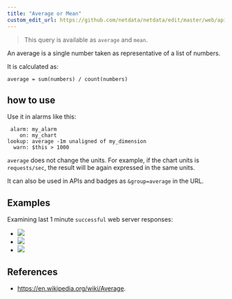 ```yaml
---
title: "Average or Mean"
custom_edit_url: https://github.com/netdata/netdata/edit/master/web/api/queries/average/README.md
---
```




> This query is available as `average` and `mean`.

An average is a single number taken as representative of a list of numbers.

It is calculated as:

```
average = sum(numbers) / count(numbers)
```

## how to use

Use it in alarms like this:

```
 alarm: my_alarm
    on: my_chart
lookup: average -1m unaligned of my_dimension
  warn: $this > 1000
```

`average` does not change the units. For example, if the chart units is `requests/sec`, the result
will be again expressed in the same units. 

It can also be used in APIs and badges as `&group=average` in the URL.

## Examples

Examining last 1 minute `successful` web server responses:

-   ![](https://registry.my-netdata.io/api/v1/badge.svg?chart=web_log_nginx.response_statuses&options=unaligned&dimensions=success&group=min&after=-60&label=min)
-   ![](https://registry.my-netdata.io/api/v1/badge.svg?chart=web_log_nginx.response_statuses&options=unaligned&dimensions=success&group=average&after=-60&label=average&value_color=orange)
-   ![](https://registry.my-netdata.io/api/v1/badge.svg?chart=web_log_nginx.response_statuses&options=unaligned&dimensions=success&group=max&after=-60&label=max)

## References

-   <https://en.wikipedia.org/wiki/Average>.


